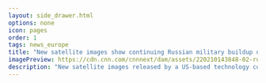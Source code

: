 ```yaml
---
layout: side_drawer.html
options: none
icon: pages
order: 1
tags: news_europe
title: "New satellite images show continuing Russian military buildup on three sides of Ukraine"
imagePreview: https://cdn.cnn.com/cnnnext/dam/assets/220210143848-02-russia-military-buildup-satellite-images-0210-zyabrovka-video-synd-2.jpg
description: "New satellite images released by a US-based technology company appear to show continuing Russian military buildup in Crimea, western Russia and Belarus, as pressure continues to mount on Ukraine from three directions, underscoring fears that the Kremlin is planning an incursion into Ukrainian territory."
---
```

